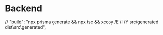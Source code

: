 # Backend
  // "build": "npx prisma generate && npx tsc && xcopy /E /I /Y src\\generated dist\\src\\generated",